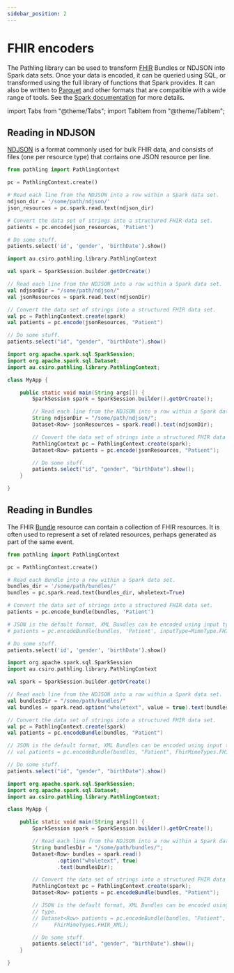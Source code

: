 ```yaml
---
sidebar_position: 2
---
```


# FHIR encoders

The Pathling library can be used to transform [FHIR](https://hl7.org/fhir)
Bundles or NDJSON into Spark
data sets. Once your data is encoded, it can be queried using SQL, or
transformed using the full library of functions that Spark provides. It can also
be written to [Parquet](https://parquet.apache.org/) and other formats that are
compatible with a wide range of tools. See
the [Spark documentation](https://spark.apache.org/docs/latest/) for more
details.

import Tabs from "@theme/Tabs";
import TabItem from "@theme/TabItem";

## Reading in NDJSON

[NDJSON](https://hl7.org/fhir/R4/nd-json.html) is a format commonly used for
bulk FHIR data, and consists of files (one per resource type) that contains one
JSON resource per line.

<!--suppress CheckEmptyScriptTag -->
<Tabs>
<TabItem value="python" label="Python">

```python
from pathling import PathlingContext

pc = PathlingContext.create()

# Read each line from the NDJSON into a row within a Spark data set.
ndjson_dir = '/some/path/ndjson/'
json_resources = pc.spark.read.text(ndjson_dir)

# Convert the data set of strings into a structured FHIR data set.
patients = pc.encode(json_resources, 'Patient')

# Do some stuff.
patients.select('id', 'gender', 'birthDate').show()
```

</TabItem>
<TabItem value="scala" label="Scala">

```scala
import au.csiro.pathling.library.PathlingContext

val spark = SparkSession.builder.getOrCreate()

// Read each line from the NDJSON into a row within a Spark data set.
val ndjsonDir = "/some/path/ndjson/"
val jsonResources = spark.read.text(ndjsonDir)

// Convert the data set of strings into a structured FHIR data set.
val pc = PathlingContext.create(spark)
val patients = pc.encode(jsonResources, "Patient")

// Do some stuff.
patients.select("id", "gender", "birthDate").show()
```

</TabItem>
<TabItem value="java" label="Java">

```java
import org.apache.spark.sql.SparkSession;
import org.apache.spark.sql.Dataset;
import au.csiro.pathling.library.PathlingContext;

class MyApp {

    public static void main(String args[]) {
        SparkSession spark = SparkSession.builder().getOrCreate();

        // Read each line from the NDJSON into a row within a Spark data set.
        String ndjsonDir = "/some/path/ndjson/";
        Dataset<Row> jsonResources = spark.read().text(ndjsonDir);

        // Convert the data set of strings into a structured FHIR data set.
        PathlingContext pc = PathlingContext.create(spark);
        Dataset<Row> patients = pc.encode(jsonResources, "Patient");

        // Do some stuff.
        patients.select("id", "gender", "birthDate").show();
    }

}
```

</TabItem>
</Tabs>

## Reading in Bundles

The FHIR [Bundle](https://hl7.org/fhir/R4/bundle.html) resource can contain a
collection of FHIR resources. It is often used to represent a set of related
resources, perhaps generated as part of the same event.

<Tabs>
<TabItem value="python" label="Python">

```python
from pathling import PathlingContext

pc = PathlingContext.create()

# Read each Bundle into a row within a Spark data set.
bundles_dir = '/some/path/bundles/'
bundles = pc.spark.read.text(bundles_dir, wholetext=True)

# Convert the data set of strings into a structured FHIR data set.
patients = pc.encode_bundle(bundles, 'Patient')

# JSON is the default format, XML Bundles can be encoded using input type.
# patients = pc.encodeBundle(bundles, 'Patient', inputType=MimeType.FHIR_XML)

# Do some stuff.
patients.select('id', 'gender', 'birthDate').show()
```

</TabItem>
<TabItem value="scala" label="Scala">

```scala
import org.apache.spark.sql.SparkSession
import au.csiro.pathling.library.PathlingContext

val spark = SparkSession.builder.getOrCreate()

// Read each line from the NDJSON into a row within a Spark data set.
val bundlesDir = "/some/path/bundles/"
val bundles = spark.read.option("wholetext", value = true).text(bundlesDir)

// Convert the data set of strings into a structured FHIR data set.
val pc = PathlingContext.create(spark)
val patients = pc.encodeBundle(bundles, "Patient")

// JSON is the default format, XML Bundles can be encoded using input type.
// val patients = pc.encodeBundle(bundles, "Patient", FhirMimeTypes.FHIR_XML)

// Do some stuff.
patients.select("id", "gender", "birthDate").show()
```

</TabItem>
<TabItem value="java" label="Java">

```java
import org.apache.spark.sql.SparkSession;
import org.apache.spark.sql.Dataset;
import au.csiro.pathling.library.PathlingContext;

class MyApp {

    public static void main(String args[]) {
        SparkSession spark = SparkSession.builder().getOrCreate();

        // Read each line from the NDJSON into a row within a Spark data set.
        String bundlesDir = "/some/path/bundles/";
        Dataset<Row> bundles = spark.read()
                .option("wholetext", true)
                .text(bundlesDir);

        // Convert the data set of strings into a structured FHIR data set.
        PathlingContext pc = PathlingContext.create(spark);
        Dataset<Row> patients = pc.encodeBundle(bundles, "Patient");

        // JSON is the default format, XML Bundles can be encoded using input 
        // type.
        // Dataset<Row> patients = pc.encodeBundle(bundles, "Patient", 
        //     FhirMimeTypes.FHIR_XML);

        // Do some stuff.
        patients.select("id", "gender", "birthDate").show();
    }

}
```

</TabItem>
</Tabs>
